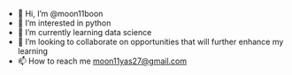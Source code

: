 - 👋 Hi, I’m @moon11boon
- 👀 I’m interested in python 
- 🌱 I’m currently learning data science 
- 💞️ I’m looking to collaborate on opportunities that will further enhance my learning
- 📫 How to reach me moon11yas27@gmail.com

<!---
moon11boon/moon11boon is a ✨ special ✨ repository because its `README.md` (this file) appears on your GitHub profile.
You can click the Preview link to take a look at your changes.
--->
